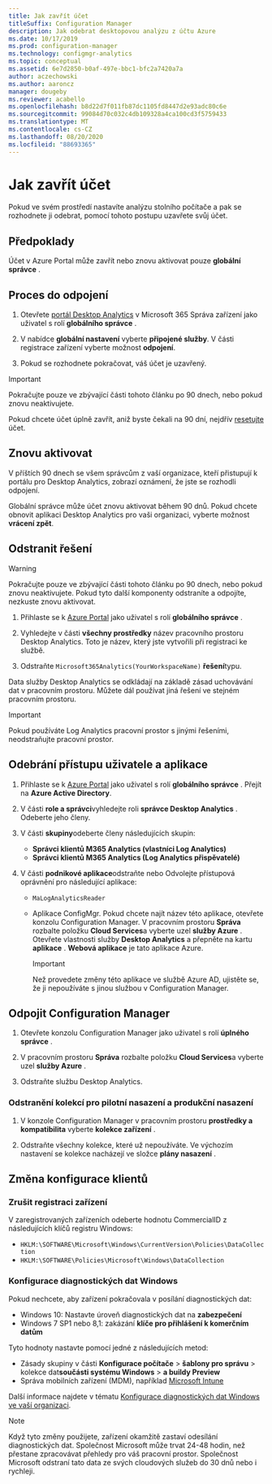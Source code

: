 ```yaml
---
title: Jak zavřít účet
titleSuffix: Configuration Manager
description: Jak odebrat desktopovou analýzu z účtu Azure
ms.date: 10/17/2019
ms.prod: configuration-manager
ms.technology: configmgr-analytics
ms.topic: conceptual
ms.assetid: 6e7d2850-b0af-497e-bbc1-bfc2a7420a7a
author: aczechowski
ms.author: aaroncz
manager: dougeby
ms.reviewer: acabello
ms.openlocfilehash: b8d22d7f011fb87dc1105fd8447d2e93adc80c6e
ms.sourcegitcommit: 99084d70c032c4db109328a4ca100cd3f5759433
ms.translationtype: MT
ms.contentlocale: cs-CZ
ms.lasthandoff: 08/20/2020
ms.locfileid: "88693365"
---
```

# <a name="how-to-close-your-account"></a>Jak zavřít účet

Pokud ve svém prostředí nastavíte analýzu stolního počítače a pak se rozhodnete ji odebrat, pomocí tohoto postupu uzavřete svůj účet.

## <a name="prerequisites"></a>Předpoklady

Účet v Azure Portal může zavřít nebo znovu aktivovat pouze **globální správce** .

## <a name="process-to-offboard"></a>Proces do odpojení

1. Otevřete [portál Desktop Analytics](https://aka.ms/desktopanalytics) v Microsoft 365 Správa zařízení jako uživatel s rolí **globálního správce** .

1. V nabídce **globální nastavení** vyberte **připojené služby**. V části registrace zařízení vyberte možnost **odpojení**.

1. Pokud se rozhodnete pokračovat, váš účet je uzavřený.

> [!Important]
> Pokračujte pouze ve zbývající části tohoto článku po 90 dnech, nebo pokud znovu neaktivujete.
>
> Pokud chcete účet úplně zavřít, aniž byste čekali na 90 dní, nejdřív [resetujte](account-reset.md) účet.

## <a name="reactivate"></a>Znovu aktivovat

V příštích 90 dnech se všem správcům z vaší organizace, kteří přistupují k portálu pro Desktop Analytics, zobrazí oznámení, že jste se rozhodli odpojení.

Globální správce může účet znovu aktivovat během 90 dnů. Pokud chcete obnovit aplikaci Desktop Analytics pro vaši organizaci, vyberte možnost **vrácení zpět**.

## <a name="delete-the-solution"></a>Odstranit řešení

> [!Warning]
> Pokračujte pouze ve zbývající části tohoto článku po 90 dnech, nebo pokud znovu neaktivujete. Pokud tyto další komponenty odstraníte a odpojíte, nezkuste znovu aktivovat.

1. Přihlaste se k [Azure Portal](https://portal.azure.com) jako uživatel s rolí **globálního správce** .

1. Vyhledejte v části **všechny prostředky** název pracovního prostoru Desktop Analytics. Toto je název, který jste vytvořili při registraci ke službě.

1. Odstraňte `Microsoft365Analytics(YourWorkspaceName)` **řešení**typu.

Data služby Desktop Analytics se odkládají na základě zásad uchovávání dat v pracovním prostoru. Můžete dál používat jiná řešení ve stejném pracovním prostoru.

> [!Important]  
> Pokud používáte Log Analytics pracovní prostor s jinými řešeními, neodstraňujte pracovní prostor.

## <a name="remove-user-and-app-access"></a>Odebrání přístupu uživatele a aplikace

1. Přihlaste se k [Azure Portal](https://portal.azure.com) jako uživatel s rolí **globálního správce** . Přejít na **Azure Active Directory**.

1. V části **role a správci**vyhledejte roli **správce Desktop Analytics** . Odeberte jeho členy.

1. V části **skupiny**odeberte členy následujících skupin:

    - **Správci klientů M365 Analytics (vlastníci Log Analytics)**
    - **Správci klientů M365 Analytics (Log Analytics přispěvatelé)**

1. V části **podnikové aplikace**odstraňte nebo Odvolejte přístupová oprávnění pro následující aplikace:

    - `MaLogAnalyticsReader`

    - Aplikace ConfigMgr. Pokud chcete najít název této aplikace, otevřete konzolu Configuration Manager. V pracovním prostoru **Správa** rozbalte položku **Cloud Services**a vyberte uzel **služby Azure** . Otevřete vlastnosti služby **Desktop Analytics** a přepněte na kartu **aplikace** . **Webová aplikace** je tato aplikace Azure.

        > [!Important]  
        > Než provedete změny této aplikace ve službě Azure AD, ujistěte se, že ji nepoužíváte s jinou službou v Configuration Manager.

## <a name="disconnect-configuration-manager"></a>Odpojit Configuration Manager

1. Otevřete konzolu Configuration Manager jako uživatel s rolí **úplného správce** .

1. V pracovním prostoru **Správa** rozbalte položku **Cloud Services**a vyberte uzel **služby Azure** .

1. Odstraňte službu Desktop Analytics.

### <a name="delete-collections-for-the-pilot-and-production-deployments"></a>Odstranění kolekcí pro pilotní nasazení a produkční nasazení

1. V konzole Configuration Manager v pracovním prostoru **prostředky a kompatibilita** vyberte **kolekce zařízení** .

1. Odstraňte všechny kolekce, které už nepoužíváte. Ve výchozím nastavení se kolekce nacházejí ve složce **plány nasazení** .  

## <a name="reconfigure-clients"></a>Změna konfigurace klientů

### <a name="unenroll-devices"></a>Zrušit registraci zařízení

V zaregistrovaných zařízeních odeberte hodnotu CommercialID z následujících klíčů registru Windows:

- `HKLM:\SOFTWARE\Microsoft\Windows\CurrentVersion\Policies\DataCollection`
- `HKLM:\SOFTWARE\Policies\Microsoft\Windows\DataCollection`

### <a name="windows-diagnostic-data-configuration"></a>Konfigurace diagnostických dat Windows

Pokud nechcete, aby zařízení pokračovala v posílání diagnostických dat:

- Windows 10: Nastavte úroveň diagnostických dat na **zabezpečení**
- Windows 7 SP1 nebo 8,1: zakázání **klíče pro přihlášení k komerčním datům**

Tyto hodnoty nastavte pomocí jedné z následujících metod:

- Zásady skupiny v části **Konfigurace počítače**  >  **šablony pro správu**  >  kolekce dat**součásti systému Windows**  >  **a buildy Preview**
- Správa mobilních zařízení (MDM), například [Microsoft Intune](/intune/device-restrictions-windows-10#reporting-and-telemetry)

Další informace najdete v tématu [Konfigurace diagnostických dat Windows ve vaší organizaci](/windows/privacy/configure-windows-diagnostic-data-in-your-organization).

> [!NOTE]  
> Když tyto změny použijete, zařízení okamžitě zastaví odesílání diagnostických dat. Společnost Microsoft může trvat 24-48 hodin, než přestane zpracovávat přehledy pro váš pracovní prostor. Společnost Microsoft odstraní tato data ze svých cloudových služeb do 30 dnů nebo i rychleji.